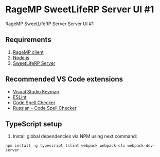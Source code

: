 # RageMP SweetLifeRP Server UI #1
RageMP SweetLifeRP Server Server UI #1

## Requirements
1. [RageMP client](https://rage.mp)
2. [Node.js](https://nodejs.org/en)
3. [SweetLifeRP Server](https://github.com/SweetLifeRP/server)

## Recommended VS Code extensions
- [Visual Studio Keymap](https://marketplace.visualstudio.com/items?itemName=ms-vscode.vs-keybindings)
- [ESLint](https://marketplace.visualstudio.com/items?itemName=dbaeumer.vscode-eslint)
- [Code Spell Checker](https://marketplace.visualstudio.com/items?itemName=streetsidesoftware.code-spell-checker)
- [Russian - Code Spell Checker](https://marketplace.visualstudio.com/items?itemName=streetsidesoftware.code-spell-checker-russian)

## TypeScript setup
1. Install global dependencies via NPM using next command:
```
npm install -g typescript tslint webpack webpack-cli webpack-dev-server
```